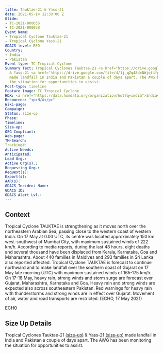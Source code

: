 ```yaml
---
title: Tauktae-21 & Yass-21
date: 2021-05-14 12:30:00 Z
Glide:
- TC-2021-000056
- TC-2021-000058
Event Name:
- Tropical Cyclone Tauktae-21
- Tropical Cyclone Yass-21
GDACS-level: RED
Country:
- India
- Pakistan
Event type: TC Tropical Cyclone
Summary Text: Tropical Cyclones Tauktae-21 <a href="https://drive.google.com/file/d/1LwAN9DozMjNwxyZNJZhCiOGv-q3ITbpJ/view">(size-up)</a>
  & Yass-21 <a href="https://drive.google.com/file/d/1j_qZq48dxNWjqt4fgTb99AN8SAfctN0b/view">(size-up)</a>
  made landfall in India and Pakistan a couple of days apart. The AWG has been monitoring
  the situation for opportunities to assist.
Post-type: timeline
Feature Image: TC Tropical Cyclone
HDX: <a href="https://data.humdata.org/organization/hot?q=india">India</a>, <a href="https://data.humdata.org/organization/hot?q=pakistan">Pakistan</a>
Resources: "<p>N/A</p>"
Wiki-page: 
Campaign: 
Status: size-up
Phase: 
Timeline: 
Size-up: 
OEG Compliant: 
Web-page: 
TM-Search: 
Tracking#: 
Active Needs: 
Anticipated: 
Lead Org.: 
Active Org(s).: 
Requesting Org.: 
Request(s): 
Export(s): 
AAR(s): 
GDACS Incident Name: 
GDACS ID: 
GDACS Alert Lvl.: 
---
```


<h2>Context</h2>

Tropical Cyclone TAUKTAE is strengthening as it moves north over the northeastern Arabian Sea, passing close to the western coast of western India. On 17 May at 0.00 UTC, its centre was located approximately 150 km west-southwest of Mumbai City, with maximum sustained winds of 222 km/h. According to media reports, during the last 48 hours, eight deaths and several thousand have been displaced from Kerala, Karnataka, Goa and Maharashtra. About 440 families in Maldives and 293 families in Sri Lanka also reported affected. Tropical Cyclone TAUKTAE is forecast to continue northward and to make landfall over the southern coast of Gujarat on 17 May late morning (UTC) with maximum sustained winds of 165-175 km/h. On 17-18 May, heavy rain, strong winds and storm surge are forecast over Gujarat, Maharashtra, Karnataka and Goa. Heavy rain and strong winds are expected also across southeastern Pakistan. Red warnings for heavy rain with thunderstorms and strong winds are in effect over Gujarat. Movement of air, water and road transports are restricted. (ECHO, 17 May 2021) 

ECHO


<h2>Size Up Details</h2>

Tropical Cyclones Tauktae-21 <a href="https://drive.google.com/file/d/1LwAN9DozMjNwxyZNJZhCiOGv-q3ITbpJ/view">(size-up)</a> & Yass-21 <a href="https://drive.google.com/file/d/1j_qZq48dxNWjqt4fgTb99AN8SAfctN0b/view">(size-up)</a> made landfall in India and Pakistan a couple of days apart. The AWG has been monitoring the situation for opportunities to assist.
